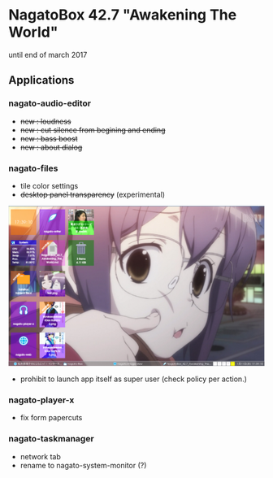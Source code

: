 # NagatoBox 42.7 "Awakening The World"

until end of march 2017

## Applications

### nagato-audio-editor

+ ~~new : loudness~~
+ ~~new : cut silence from begining and ending~~
+ ~~new : bass boost~~
+ ~~new : about dialog~~

### nagato-files

+ tile color settings
+ ~~desktop panel transparency~~ (experimental)

![image: screenshot_2017年01月11日_17：39：01](../images/screenshot_2017年01月11日_17：39：01.png)

+ prohibit to launch app itself as super user (check policy per action.)

### nagato-player-x

+ fix form papercuts

### nagato-taskmanager

+ network tab
+ rename to nagato-system-monitor (?)

